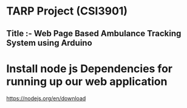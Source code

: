 # TARP Project (CSI3901)

## Title :- Web Page Based Ambulance Tracking System using Arduino

# Install node js Dependencies for running up our web application
https://nodejs.org/en/download
